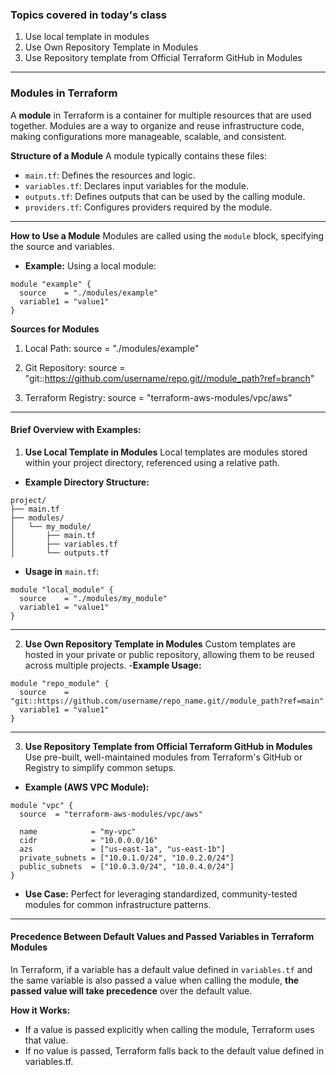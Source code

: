 ### Topics covered in today's class
1. Use local template in modules 
2. Use Own Repository Template in Modules
3. Use Repository template from Official Terraform GitHub in Modules

------------------------------------------------------------------------------------------
### Modules in Terraform
A **module** in Terraform is a container for multiple resources that are used together. Modules are a way to organize and reuse infrastructure code, making configurations more manageable, scalable, and consistent.

**Structure of a Module**
A module typically contains these files:  
- `main.tf`: Defines the resources and logic.  
- `variables.tf`: Declares input variables for the module.  
- `outputs.tf`: Defines outputs that can be used by the calling module.  
- `providers.tf`: Configures providers required by the module.  

-----------------------------------------------------------------------------------------

**How to Use a Module**
Modules are called using the `module` block, specifying the source and variables.

- **Example:** Using a local module:

```
module "example" {
  source    = "./modules/example"
  variable1 = "value1"
}
```
**Sources for Modules**
1. Local Path: source = "./modules/example"

2. Git Repository: source = "git::https://github.com/username/repo.git//module_path?ref=branch"

3. Terraform Registry: source = "terraform-aws-modules/vpc/aws"

-----------------------------------------------------------------------------------------
#### Brief Overview with Examples:

1. **Use Local Template in Modules**
Local templates are modules stored within your project directory, referenced using a relative path.

- **Example Directory Structure:**
```
project/
├── main.tf
├── modules/
│   └── my_module/
│       ├── main.tf
│       ├── variables.tf
│       └── outputs.tf
```

- **Usage in** `main.tf`:
```
module "local_module" {
  source    = "./modules/my_module"
  variable1 = "value1"
}
```
--------------------------------------------------------------------------------------
2. **Use Own Repository Template in Modules**
Custom templates are hosted in your private or public repository, allowing them to be reused across multiple projects.
-**Example Usage:**
```
module "repo_module" {
  source    = "git::https://github.com/username/repo_name.git//module_path?ref=main"
  variable1 = "value1"
}
```
--------------------------------------------------------------------------------------
3. **Use Repository Template from Official Terraform GitHub in Modules**
Use pre-built, well-maintained modules from Terraform's GitHub or Registry to simplify common setups.

- **Example (AWS VPC Module):**
```
module "vpc" {
  source  = "terraform-aws-modules/vpc/aws"

  name            = "my-vpc"
  cidr            = "10.0.0.0/16"
  azs             = ["us-east-1a", "us-east-1b"]
  private_subnets = ["10.0.1.0/24", "10.0.2.0/24"]
  public_subnets  = ["10.0.3.0/24", "10.0.4.0/24"]
}
```
- **Use Case:** Perfect for leveraging standardized, community-tested modules for common infrastructure patterns.

---------------------------------------------------------------------------------------
#### Precedence Between Default Values and Passed Variables in Terraform Modules
In Terraform, if a variable has a default value defined in `variables.tf` and the same variable is also passed a value when calling the module, **the passed value will take precedence** over the default value.

**How it Works:**
- If a value is passed explicitly when calling the module, Terraform uses that value.
- If no value is passed, Terraform falls back to the default value defined in variables.tf.  